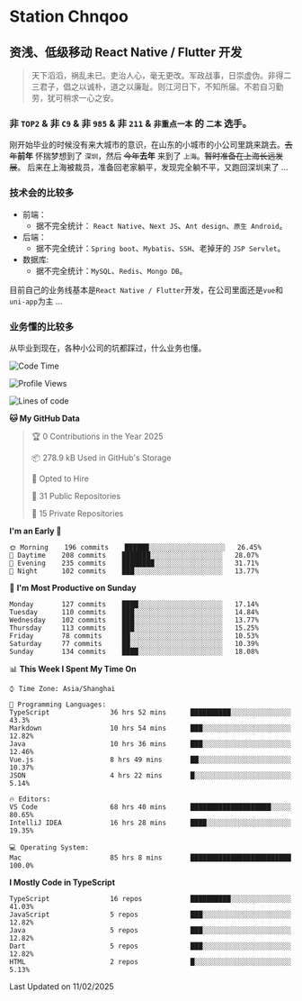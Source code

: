 # Station Chnqoo

## 资浅、低级移动 React Native / Flutter 开发

> 天下滔滔，祸乱未已。吏治人心，毫无更改。军政战事，日崇虚伪。非得二三君子，倡之以诚朴，道之以廉耻。则江河日下，不知所届。不若自习勤劳，犹可稍求一心之安。

### 非 `TOP2` & 非 `C9` & 非 `985` & 非 `211` & `非重点一本` 的 `二本` 选手。

刚开始毕业的时候没有来大城市的意识，在山东的小城市的小公司里跳来跳去。~~去年~~**前年** 怀揣梦想到了 `深圳`，然后 ~~今年~~**去年** 来到了 `上海`。~~暂时准备在上海长远发展~~。
后来在上海被裁员，准备回老家躺平，发现完全躺不平，又跑回深圳来了 ...

### 技术会的比较多

- 前端：
  - 据不完全统计： `React Native`、`Next JS`、`Ant design`、`原生 Android`。
- 后端：
  - 据不完全统计：`Spring boot`、`Mybatis`、`SSH`、老掉牙的 `JSP Servlet`。
- 数据库:
  - 据不完全统计：`MySQL`、`Redis`、`Mongo DB`。

目前自己的业务线基本是`React Native / Flutter`开发，在公司里面还是`vue`和`uni-app`为主 ...

### 业务懂的比较多

从毕业到现在，各种小公司的坑都踩过，什么业务也懂。

<!--START_SECTION:waka-->
![Code Time](http://img.shields.io/badge/Code%20Time-7%2C532%20hrs%2031%20mins-blue)

![Profile Views](http://img.shields.io/badge/Profile%20Views-0-blue)

![Lines of code](https://img.shields.io/badge/From%20Hello%20World%20I%27ve%20Written-456%20Thousand%20lines%20of%20code-blue)

**🐱 My GitHub Data** 

> 🏆 0 Contributions in the Year 2025
 > 
> 📦 278.9 kB Used in GitHub's Storage 
 > 
> 💼 Opted to Hire
 > 
> 📜 31 Public Repositories 
 > 
> 🔑 15 Private Repositories  
 > 
**I'm an Early 🐤** 

```text
🌞 Morning    196 commits    ██████░░░░░░░░░░░░░░░░░░░   26.45% 
🌆 Daytime    208 commits    ███████░░░░░░░░░░░░░░░░░░   28.07% 
🌃 Evening    235 commits    ████████░░░░░░░░░░░░░░░░░   31.71% 
🌙 Night      102 commits    ███░░░░░░░░░░░░░░░░░░░░░░   13.77%

```
📅 **I'm Most Productive on Sunday** 

```text
Monday       127 commits    ████░░░░░░░░░░░░░░░░░░░░░   17.14% 
Tuesday      110 commits    ███░░░░░░░░░░░░░░░░░░░░░░   14.84% 
Wednesday    102 commits    ███░░░░░░░░░░░░░░░░░░░░░░   13.77% 
Thursday     113 commits    ███░░░░░░░░░░░░░░░░░░░░░░   15.25% 
Friday       78 commits     ██░░░░░░░░░░░░░░░░░░░░░░░   10.53% 
Saturday     77 commits     ██░░░░░░░░░░░░░░░░░░░░░░░   10.39% 
Sunday       134 commits    ████░░░░░░░░░░░░░░░░░░░░░   18.08%

```


📊 **This Week I Spent My Time On** 

```text
⌚︎ Time Zone: Asia/Shanghai

💬 Programming Languages: 
TypeScript               36 hrs 52 mins      ██████████░░░░░░░░░░░░░░░   43.3% 
Markdown                 10 hrs 54 mins      ███░░░░░░░░░░░░░░░░░░░░░░   12.82% 
Java                     10 hrs 36 mins      ███░░░░░░░░░░░░░░░░░░░░░░   12.46% 
Vue.js                   8 hrs 49 mins       ██░░░░░░░░░░░░░░░░░░░░░░░   10.37% 
JSON                     4 hrs 22 mins       █░░░░░░░░░░░░░░░░░░░░░░░░   5.14%

🔥 Editors: 
VS Code                  68 hrs 40 mins      ████████████████████░░░░░   80.65% 
IntelliJ IDEA            16 hrs 28 mins      ████░░░░░░░░░░░░░░░░░░░░░   19.35%

💻 Operating System: 
Mac                      85 hrs 8 mins       █████████████████████████   100.0%

```

**I Mostly Code in TypeScript** 

```text
TypeScript               16 repos            ██████████░░░░░░░░░░░░░░░   41.03% 
JavaScript               5 repos             ███░░░░░░░░░░░░░░░░░░░░░░   12.82% 
Java                     5 repos             ███░░░░░░░░░░░░░░░░░░░░░░   12.82% 
Dart                     5 repos             ███░░░░░░░░░░░░░░░░░░░░░░   12.82% 
HTML                     2 repos             █░░░░░░░░░░░░░░░░░░░░░░░░   5.13%

```



 Last Updated on 11/02/2025
<!--END_SECTION:waka-->

<!---
ChenqiaoStation/ChenqiaoStation is a ✨ special ✨ repository because its `README.md` (this file) appears on your GitHub profile.
You can click the Preview link to take a look at your changes.
--->

